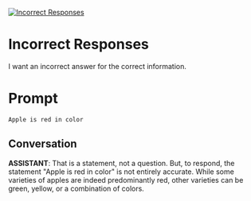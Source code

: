 
[![Incorrect Responses](https://flow-prompt-covers.s3.us-west-1.amazonaws.com/icon/illustrative/illus_6.png)]()
# Incorrect Responses 
I want an incorrect answer for the correct information.

# Prompt

```
Apple is red in color
```

## Conversation

**ASSISTANT**: That is a statement, not a question. But, to respond, the statement "Apple is red in color" is not entirely accurate. While some varieties of apples are indeed predominantly red, other varieties can be green, yellow, or a combination of colors.



